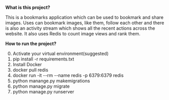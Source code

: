 
**What is this project?**

This is a bookmarks application which can be used to bookmark and share images.
Uses can bookmark images, like them, follow each other and there is also an activity stream which shows all the recent actions across the website. It also uses Redis to count image views and rank them.

**How to run the project?**

0. Activate your virtual environment(suggested)
1. pip install -r requirements.txt
2. Install Docker
3. docker pull redis
4. docker run -it --rm --name redis -p 6379:6379 redis
5. python manange.py makemigrations
6. python manage.py migrate
7. python manage.py runserver
